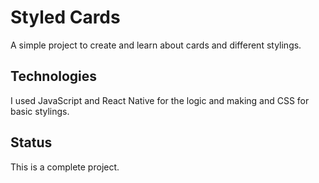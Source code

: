 # Styled Cards

A simple project to create and learn about cards and different stylings.

## Technologies

I used JavaScript and React Native for the logic and making and CSS for basic stylings.

## Status

This is a complete project.
